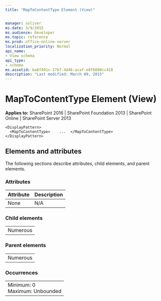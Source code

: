 ```yaml
---
title: "MapToContentType Element (View)"


manager: soliver
ms.date: 3/9/2015
ms.audience: Developer
ms.topic: reference
ms.prod: office-online-server
localization_priority: Normal
api_name:
- View schema
api_type:
- schema
ms.assetid: ba8f491c-17b7-4d46-acaf-e8f6890cc418
description: "Last modified: March 09, 2015"
---
```


# MapToContentType Element (View)

 
  
 **Applies to:** SharePoint 2016 | SharePoint Foundation 2013 | SharePoint Online | SharePoint Server 2013
  
```
<DisplayPattern>
  <MapToContentType>    ...  </MapToContentType>
</DisplayPattern>
```

## Elements and attributes

The following sections describe attributes, child elements, and parent elements.

### Attributes

|**Attribute**|**Description**|
|:-----|:-----|
|None  <br/> |N/A  <br/> |
   
### Child elements

||
|:-----|
|Numerous |
   
### Parent elements

||
|:-----|
|Numerous |
   
### Occurrences

||
|:-----|
|Minimum: 0  <br/> Maximum: Unbounded  <br/> |
   

